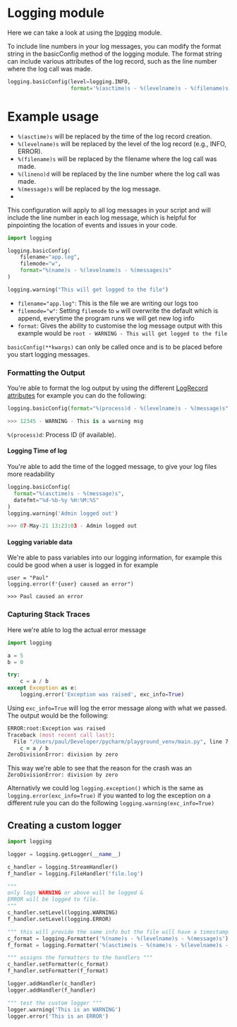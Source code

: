 # Logging module

Here we can take a look at using the
[logging](https://docs.python.org/3/library/logging.html) module.

To include line numbers in your log messages, you can modify the format string
in the basicConfig method of the logging module. The format string can include
various attributes of the log record, such as the line number where the log call
was made.

```python
logging.basicConfig(level=logging.INFO,
                    format='%(asctime)s - %(levelname)s - %(filename)s:%(lineno)d - %(message)s')
```

# Example usage

- `%(asctime)s` will be replaced by the time of the log record creation.
- `%(levelname)s` will be replaced by the level of the log record (e.g., INFO,
  ERROR).
- `%(filename)s` will be replaced by the filename where the log call was made.
- `%(lineno)d` will be replaced by the line number where the log call was made.
- `%(message)s` will be replaced by the log message.
-

This configuration will apply to all log messages in your script and will
include the line number in each log message, which is helpful for pinpointing
the location of events and issues in your code.

```python
import logging

logging.basicConfig(
    filename="app.log",
    filemode="w",
    format="%(name)s - %(levelname)s - %(messages)s"
)

logging.warning("This will get logged to the file")
```

- `filename="app.log"`: This is the file we are writing our logs too
- `filemode="w"`: Setting `filemode` to `w` will overwrite the default which is
  append, everytime the program runs we will get new log info
- `format`: Gives the ability to customise the log message output with this
  example would be `root - WARNING - This will get logged to the file`

`basicConfig(**kwargs)` can only be called once and is to be placed before you
start logging messages.

### Formatting the Output

You're able to format the log output by using the different
[LogRecord attributes](https://docs.python.org/3/library/logging.html#logrecord-attributes)
for example you can do the following:

```python
logging.basicConfig(format="%(process)d - %(levelname)s - %(message)s"

>>> 12345 - WARNING - This is a warning msg
```

`%(process)d`: Process ID (if available).

#### Logging Time of log

You're able to add the time of the logged message, to give your log files more
readability

```python
logging.basicConfig(
  format="%(asctime)s - %(message)s",
  datefmt="%d-%b-%y %H:%M:%S"
)
logging.warning('Admin logged out')

>>> 07-May-21 13:23:03 - Admin logged out
```

#### Logging variable data

We're able to pass variables into our logging information, for example this
could be good when a user is logged in for example

```
user = "Paul"
logging.error(f'{user} caused an error")

>>> Paul caused an error
```

### Capturing Stack Traces

Here we're able to log the actual error message

```python
import logging

a = 5
b = 0

try:
    c = a / b
except Exception as e:
    logging.error('Exception was raised', exc_info=True)
```

Using `exc_info=True` will log the error message along with what we passed. The
output would be the following:

```zsh
ERROR:root:Exception was raised
Traceback (most recent call last):
  File "/Users/paul/Developer/pycharm/playground_venv/main.py", line 7, in <module>
    c = a / b
ZeroDivisionError: division by zero
```

This way we're able to see that the reason for the crash was an
`ZeroDivisionError: division by zero`

Alternativly we could log `logging.exception()` which is the same as
`logging.error(exc_info=True)` if you wanted to log the exception on a different
rule you can do the following `logging.warning(exc_info=True)`

## Creating a custom logger

```python
import logging

logger = logging.getLogger(__name__)

c_handler = logging.StreamHandler()
f_handler = logging.FileHandler('file.log')

"""
only logs WARNING or above will be logged &
ERROR will be logged to file.
"""
c_handler.setLevel(logging.WARNING)
f_handler.setLevel(logging.ERROR)

""" this will provide the same info but the file will have a timestamp """
c_format = logging.Formatter('%(name)s - %(levelname)s - %(message)s')
f_format = logging.Formatter('%(asctime)s - %(name)s - %(levelname)s - %(message)s')

""" assigns the formatters to the handlers """
c_handler.setFormatter(c_format)
f_handler.setFormatter(f_format)

logger.addHandler(c_handler)
logger.addHandler(f_handler)

""" test the custom logger """
logger.warning('This is an WARNING')
logger.error('This is an ERROR')
```
